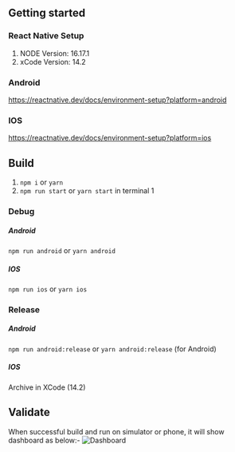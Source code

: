 ## Getting started

### React Native Setup
1. NODE Version: 16.17.1
2. xCode Version: 14.2

### Android
https://reactnative.dev/docs/environment-setup?platform=android
### IOS
https://reactnative.dev/docs/environment-setup?platform=ios

## Build
1. `npm i` or `yarn`
2. `npm run start` or `yarn start` in terminal 1

### Debug
##### Android
 `npm run android` or `yarn android`
##### IOS
`npm run ios` or `yarn ios`

### Release
##### Android
`npm run android:release` or `yarn android:release` (for Android)
##### IOS
Archive in XCode (14.2)

## Validate
When successful build and run on simulator or phone, it will show dashboard as below:-
![Dashboard](https://github.com/edwardkong86/MAELite/assets/12832857/7434cd42-6711-43eb-8012-410a451c6c71)
